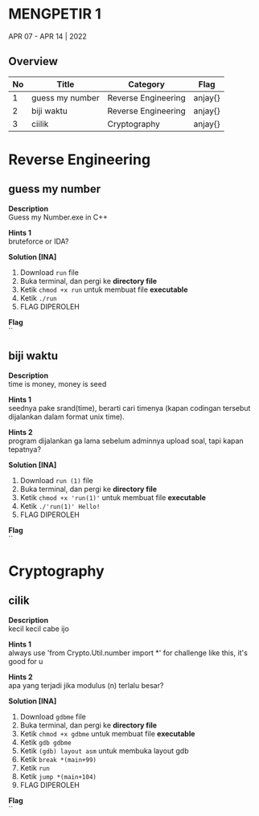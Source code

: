 # MENGPETIR 1
APR 07 - APR 14 | 2022

## Overview

| No | Title               | Category              | Flag
|----|---------------------|-----------------------|----------------------------
| 1  | guess my number | Reverse Engineering | anjay{}
| 2  | biji waktu | Reverse Engineering | anjay{}
| 3  | ciilik | Cryptography | anjay{}

# Reverse Engineering 
## guess my number

**Description**  
Guess my Number.exe in C++

**Hints 1**  
bruteforce or IDA?

**Solution [INA]**  
1. Download `run` file
2. Buka terminal, dan pergi ke __directory file__
3. Ketik `chmod +x run` untuk membuat file __executable__
4. Ketik `./run`
5. FLAG DIPEROLEH

**Flag**  
``


## biji waktu

**Description**  
time is money, money is seed

**Hints 1**  
seednya pake srand(time), berarti cari timenya (kapan codingan tersebut dijalankan dalam format unix time). 

**Hints 2**  
program dijalankan ga lama sebelum adminnya upload soal, tapi kapan tepatnya?

**Solution [INA]**  
1. Download `run (1)` file
2. Buka terminal, dan pergi ke __directory file__
3. Ketik `chmod +x 'run(1)'` untuk membuat file __executable__
4. Ketik `./'run(1)' Hello!`
5. FLAG DIPEROLEH

**Flag**  
``

# Cryptography
## cilik

**Description**  
kecil kecil cabe ijo

**Hints 1**  
always use 'from Crypto.Util.number import *' for challenge like this, it's good for u

**Hints 2**  
apa yang terjadi jika modulus (n) terlalu besar?

**Solution [INA]**  
1. Download `gdbme` file
2. Buka terminal, dan pergi ke __directory file__
3. Ketik `chmod +x gdbme` untuk membuat file __executable__
4. Ketik `gdb gdbme`
5. Ketik `(gdb) layout asm` untuk membuka layout gdb
6. Ketik `break *(main+99)`
7. Ketik `run`
8. Ketik `jump *(main+104)`
9. FLAG DIPEROLEH


**Flag**  
``
